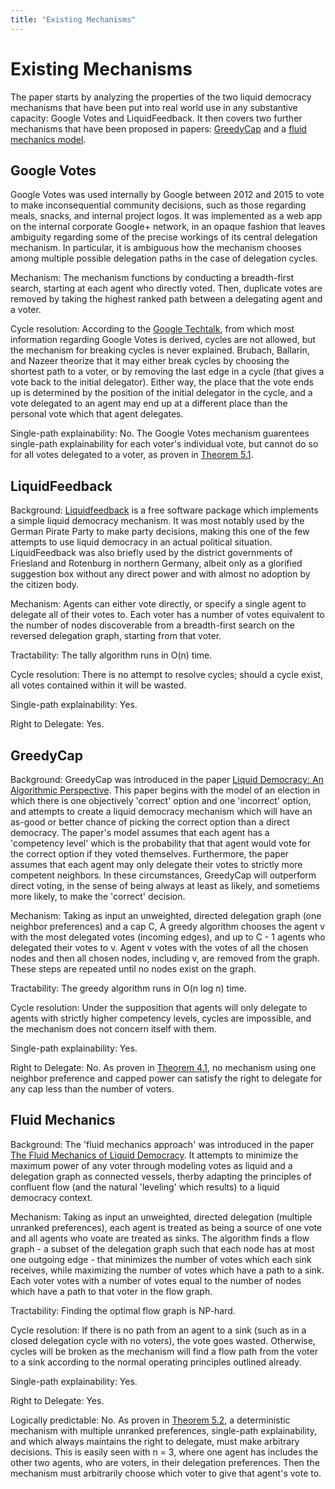 ```yaml
---
title: "Existing Mechanisms"
---
```


# Existing Mechanisms

The paper starts by analyzing the properties of the two liquid democracy mechanisms that have been put into real world use in any substantive capacity: Google Votes and LiquidFeedback. It then covers two further mechanisms that have been proposed in papers: [GreedyCap][kahng] and a [fluid mechanics model][golz].

## Google Votes

Google Votes was used internally by Google between 2012 and 2015 to vote to make inconsequential community decisions, such as those regarding meals, snacks, and internal project logos. It was implemented as a web app on the internal corporate Google+ network, in an opaque fashion that leaves ambiguity regarding some of the precise workings of its central delegation mechanism. In particular, it is ambiguous how the mechanism chooses among multiple possible delegation paths in the case of delegation cycles.

Mechanism: The mechanism functions by conducting a breadth-first search, starting at each agent who directly voted. Then, duplicate votes are removed by taking the highest ranked path between a delegating agent and a voter.

Cycle resolution: According to the [Google Techtalk][google], from which most information regarding Google Votes is derived, cycles are not allowed, but the mechanism for breaking cycles is never explained. Brubach, Ballarin, and Nazeer theorize that it may either break cycles by choosing the shortest path to a voter, or by removing the last edge in a cycle (that gives a vote back to the initial delegator). Either way, the place that the vote ends up is determined by the position of the initial delegator in the cycle, and a vote delegated to an agent may end up at a different place than the personal vote which that agent delegates.

Single-path explainability: No. The Google Votes mechanism guarentees single-path explainability for each voter's individual vote, but cannot do so for all votes delegated to a voter, as proven in [Theorem 5.1](theorems).

## LiquidFeedback

Background: [Liquidfeedback][liquidfeedback] is a free software package which implements a simple liquid democracy mechanism. It was most notably used by the German Pirate Party to make party decisions, making this one of the few attempts to use liquid democracy in an actual political situation. LiquidFeedback was also briefly used by the district governments of Friesland and Rotenburg in northern Germany, albeit only as a glorified suggestion box without any direct power and with almost no adoption by the citizen body.

Mechanism: Agents can either vote directly, or specify a single agent to delegate all of their votes to. Each voter has a number of votes equivalent to the number of nodes discoverable from a breadth-first search on the reversed delegation graph, starting from that voter.

Tractability: The tally algorithm runs in O(n) time.

Cycle resolution: There is no attempt to resolve cycles; should a cycle exist, all votes contained within it will be wasted.

Single-path explainability: Yes.

Right to Delegate: Yes.


## GreedyCap

Background: GreedyCap was introduced in the paper [Liquid Democracy: An Algorithmic Perspective][kahng]. This paper begins with the model of an election in which there is one objectively 'correct' option and one 'incorrect' option, and attempts to create a liquid democracy mechanism which will have an as-good or better chance of picking the correct option than a direct democracy. The paper's model assumes that each agent has a 'competency level' which is the probability that that agent would vote for the correct option if they voted themselves. Furthermore, the paper assumes that each agent may only delegate their votes to strictly more competent neighbors. In these circumstances, GreedyCap will outperform direct voting, in the sense of being always at least as likely, and sometiems more likely, to make the 'correct' decision.

Mechanism: Taking as input an unweighted, directed delegation graph (one neighbor preferences) and a cap C, A greedy algorithm chooses the agent v with the most delegated votes (incoming edges), and up to C - 1 agents who delegated their votes to v. Agent v votes with the votes of all the chosen nodes and then all chosen nodes, including v, are removed from the graph. These steps are repeated until no nodes exist on the graph.

Tractability: The greedy algorithm runs in O(n log n) time.

Cycle resolution: Under the supposition that agents will only delegate to agents with strictly higher competency levels, cycles are impossible, and the mechanism does not concern itself with them.

Single-path explainability: Yes.

Right to Delegate: No. As proven in [Theorem 4.1](theorems), no mechanism using one neighbor preference and capped power can satisfy the right to delegate for any cap less than the number of voters.

## Fluid Mechanics

Background: The 'fluid mechanics approach' was introduced in the paper [The Fluid Mechanics of Liquid Democracy][golz]. It attempts to minimize the maximum power of any voter through modeling votes as liquid and a delegation graph as connected vessels, therby adapting the principles of confluent flow (and the natural 'leveling' which results) to a liquid democracy context.

Mechanism: Taking as input an unweighted, directed delegation (multiple unranked preferences), each agent is treated as being a source of one vote and all agents who voate are treated as sinks. The algorithm finds a flow graph - a subset of the delegation graph such that each node has at most one outgoing edge - that minimizes the number of votes which each sink receives, while maximizing the number of votes which have a path to a sink. Each voter votes with a number of votes equal to the number of nodes which have a path to that voter in the flow graph.

Tractability: Finding the optimal flow graph is NP-hard.

Cycle resolution: If there is no path from an agent to a sink (such as in a closed delegation cycle with no voters), the vote goes wasted. Otherwise, cycles will be broken as the mechanism will find a flow path from the voter to a sink according to the normal operating principles outlined already.

Single-path explainability: Yes.

Right to Delegate: Yes.

Logically predictable: No. As proven in [Theorem 5.2](theorems), a deterministic mechanism with multiple unranked preferences, single-path explainability, and which always maintains the right to delegate, must make arbitrary decisions. This is easily seen with n = 3, where one agent has includes the other two agents, who are voters, in their delegation preferences. Then the mechanism must arbitrarily choose which voter to give that agent's vote to.

[kahng]: https://cdn.aaai.org/ojs/11468/11468-13-14996-1-2-20201228.pdf
[golz]: https://arxiv.org/pdf/1808.01906
[google]: https://www.youtube.com/watch?v=F4lkCECSBFw
[liquidfeedback]: https://liquidfeedback.com/en/
